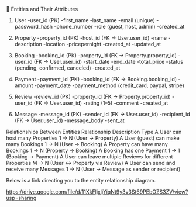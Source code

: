 🧩 Entities and Their Attributes
1. User
-user_id (PK)
-first_name
-last_name
-email (unique)
-password_hash
-phone_number
-role (guest, host, admin)
-created_at

2. Property
-property_id (PK)
-host_id (FK → User.user_id)
-name
-description
-location
-pricepernight
-created_at
-updated_at

3. Booking
-booking_id (PK)
-property_id (FK → Property.property_id)
-user_id (FK → User.user_id)
-start_date
-end_date
-total_price
-status (pending, confirmed, canceled)
-created_at

4. Payment
-payment_id (PK)
-booking_id (FK → Booking.booking_id)
-amount
-payment_date
-payment_method (credit_card, paypal, stripe)

5. Review
-review_id (PK)
-property_id (FK → Property.property_id)
-user_id (FK → User.user_id)
-rating (1–5)
-comment
-created_at

6. Message
-message_id (PK)
-sender_id (FK → User.user_id)
-recipient_id (FK → User.user_id)
-message_body
-sent_at

Relationships Between Entities
Relationship Description	Type
A User can host many Properties	1 → N (User → Property)
A User (guest) can make many Bookings	1 → N (User → Booking)
A Property can have many Bookings	1 → N (Property → Booking)
A Booking has one Payment	1 → 1 (Booking → Payment)
A User can leave multiple Reviews for different Properties	M → N (User ↔ Property via Review)
A User can send and receive many Messages	1 → N (User → Message as sender or recipient)



Below is a link directing you to the entity relationship diagram.

https://drive.google.com/file/d/11XkFljxljYiqNt9y3v3St69PEbOZS3ZV/view?usp=sharing
